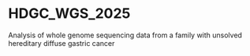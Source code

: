 # HDGC_WGS_2025
Analysis of whole genome sequencing data from a family with unsolved hereditary diffuse gastric cancer

